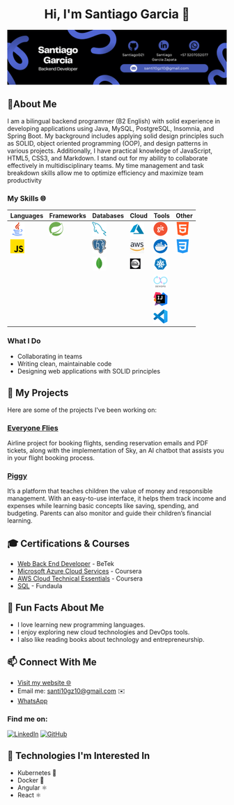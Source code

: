 <h1 align="center">Hi, I'm Santiago Garcia 👋</h1>


![Banner](images/santiagoBanner1.png)

## 📝About Me

I am a bilingual backend programmer (B2 English) with solid experience in developing applications using Java, MySQL, PostgreSQL, Insomnia, and Spring Boot. My background includes applying solid design principles such as SOLID, object oriented programming (OOP), and design patterns in various projects. Additionally, I have practical knowledge of JavaScript, HTML5, CSS3, and Markdown. I stand out for my ability to collaborate effectively in multidisciplinary teams. My time management and task breakdown skills allow me to optimize efficiency and maximize team productivity


### My Skills 🌐

| **Languages**              | **Frameworks**            | **Databases**              | **Cloud**                 | **Tools**                 | **Other**                 |
|----------------------------|---------------------------|----------------------------|---------------------------|---------------------------|---------------------------|
| ![java](images/Languages/java32.png) | ![Spring](images/framework/spring-icon-32.png) | ![mysql](images/Database/mysql.png) | ![Azure](images/Cloud/AzureIcon.jpeg) | ![git](images/Tools/git.png) | ![html](images/Other/html.png) |
| ![JS](images/Languages/js.png) |                           | ![postgreSQL](images/Database/postgre.png) | ![Aws](images/Cloud/Aws.jpeg) | ![Docker](images/Tools/docker.png) | ![css](images/Other/css-3.png) |
|                            |                           | ![mongodb](images/Database/mongodbIcon.png) | ![Railway](images/Cloud/railway1.png) | ![Kubernetes](images/Tools/icons8-kubernetes-32.png)|                           |
|                            |                           |                            |                           | ![devops](images/Tools/devops.png) |                           |
|                            |                           |                            |                           | ![IntellijIDEA](images/Tools/IntelliJ_IDEA_Icon32.png) |                           |
|                            |                           |                            |                           | ![vscode](images/Tools/vscode.png) |                           |

### What I Do

- Collaborating in teams
- Writing clean, maintainable code
- Designing web applications with SOLID principles

## 🚀 My Projects
Here are some of the projects I've been working on:

### [Everyone Flies](https://github.com/SantiagoGZ1/Aerolinea_EveryOneFlies?tab=readme-ov-file)
Airline project for booking flights, sending reservation
emails and PDF tickets, along with the implementation of Sky, an AI chatbot that assists you in your flight booking process.

### [Piggy](https://github.com/LinaNaranjo/Piggy/tree/developer)
It’s a platform that teaches children the value of money and responsible management. With an easy-to-use interface, it helps them track income and expenses while learning basic concepts like saving, spending, and budgeting. Parents can also monitor and guide their children’s financial learning.

## 🎓 Certifications & Courses
- [Web Back End Developer](https://drive.google.com/file/d/1WCmTrY0qr0MK3r05Ebl4hF5uzari-TcV/view?usp=drive_link) - BeTek
- [Microsoft Azure Cloud Services](https://drive.google.com/file/d/1RlzHuEaVFrpY_kgM0Na2GyqHEVPhw6G7/view?usp=drive_link) - Coursera
- [AWS Cloud Technical Essentials](https://drive.google.com/file/d/1ecLZKuI7BkCaubKTg3cRSm_sG3v9qeUI/view?usp=drive_link) - Coursera
- [SQL](https://drive.google.com/file/d/1Fve27caVg3K-XKWPsTp-65cq6jOjc_wJ/view?usp=drive_link) - Fundaula


## 🌟 Fun Facts About Me

- I love learning new programming languages.
- I enjoy exploring new cloud technologies and DevOps tools.
- I also like reading books about technology and entrepreneurship.


## 📫 Connect With Me
- [Visit my website 🌐](https://orange-river-011e34910.5.azurestaticapps.net/)
- Email me: santi10gz10@gmail.com ✉️
- [WhatsApp](https://wa.me/573207032077)
  
### Find me on:
[![LinkedIn](https://img.shields.io/badge/linkedin-%230077B5.svg?style=for-the-badge&logo=linkedin&logoColor=white)](https://www.linkedin.com/in/santiago-garcia-backendtech/)
[![GitHub](https://img.shields.io/badge/github-%23000000.svg?style=for-the-badge&logo=github&logoColor=white)](https://github.com/santi10gz10)

## 🔮 Technologies I'm Interested In

- Kubernetes 🐳
- Docker 🐋
- Angular ⚛️
- React ⚛️

